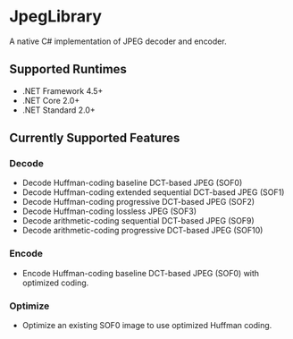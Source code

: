 # JpegLibrary

A native C# implementation of JPEG decoder and encoder.

## Supported Runtimes

* .NET Framework 4.5+
* .NET Core 2.0+
* .NET Standard 2.0+

## Currently Supported Features

### Decode
* Decode Huffman-coding baseline DCT-based JPEG (SOF0)
* Decode Huffman-coding extended sequential DCT-based JPEG (SOF1)
* Decode Huffman-coding progressive DCT-based JPEG (SOF2)
* Decode Huffman-coding lossless JPEG (SOF3)
* Decode arithmetic-coding sequential DCT-based JPEG (SOF9)
* Decode arithmetic-coding progressive DCT-based JPEG (SOF10)

### Encode
* Encode Huffman-coding baseline DCT-based JPEG (SOF0) with optimized coding.

### Optimize
* Optimize an existing SOF0 image to use optimized Huffman coding.